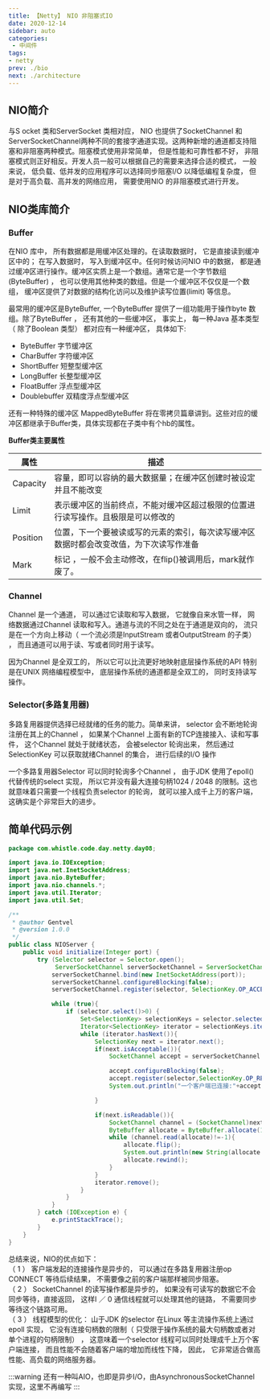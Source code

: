 ```yaml
---
title: 【Netty】 NIO 非阻塞式IO
date: 2020-12-14
sidebar: auto
categories:
 - 中间件
tags:
- netty
prev: ./bio
next: ./architecture
---
```


## NIO简介
与S ocket 类和ServerSocket 类相对应， NIO 也提供了SocketChanneI 和ServerSocketChanneI两种不同的套接字通道实现。这两种新增的通道都支持阻塞和非阻塞两种模式。阻塞模式使用非常简单， 但是性能和可靠性都不好， 非阻塞模式则正好相反。开发人员一般可以根据自己的需要来选择合适的模式， 一般来说， 低负载、低并发的应用程序可以选择同步阻塞I/O 以降低编程复杂度， 但是对于高负载、高并发的网络应用， 需要使用NIO 的非阻塞模式进行开发。

## NIO类库简介
### Buffer
在NIO 库中， 所有数据都是用缓冲区处理的。在读取数据时， 它是直接读到缓冲区中的； 在写入数据时， 写入到缓冲区中。任何时候访问NIO 中的数据， 都是通过缓冲区进行操作。缓冲区实质上是一个数组。通常它是一个字节数组(ByteBuffer) ， 也可以使用其他种类的数组。但是一个缓冲区不仅仅是一个数组， 缓冲区提供了对数据的结构化访问以及维护读写位置(limit) 等信息。


最常用的缓冲区是ByteBuffer, 一个ByteBuffer 提供了一组功能用于操作byte 数组。除了ByteBuffer ， 还有其他的一些缓冲区， 事实上， 每一种Java 基本类型（ 除了Boolean
类型） 都对应有一种缓冲区， 具体如下:

- ByteBuffer 字节缓冲区
- CharBuffer 字符缓冲区
- ShortBuffer 短整型缓冲区
- LongBuffer 长整型缓冲区
- FloatBuffer 浮点型缓冲区
- Doublebuffer 双精度浮点型缓冲区

还有一种特殊的缓冲区 MappedByteBuffer 将在零拷贝篇章讲到。这些对应的缓冲区都继承于Buffer类，具体实现都在子类中有个hb的属性。

**Buffer类主要属性**

属性|描述
-|-
Capacity	|容量，即可以容纳的最大数据量；在缓冲区创建时被设定并且不能改变
Limit	    |表示缓冲区的当前终点，不能对缓冲区超过极限的位置进行读写操作。且极限是可以修改的
Position	|位置，下一个要被读或写的元素的索引，每次读写缓冲区数据时都会改变改值，为下次读写作准备
Mark	    |标记 ，一般不会主动修改，在flip()被调用后，mark就作废了。

### Channel 

Channel 是一个通道， 可以通过它读取和写入数据， 它就像自来水管一样， 网络数据通过Channel 读取和写入。通道与流的不同之处在于通道是双向的， 流只是在一个方向上移动（ 一个流必须是InputStream 或者OutputStream 的子类） ， 而且通道可以用于读、写或者同时用于读写。

因为Channel 是全双工的， 所以它可以比流更好地映射底层操作系统的API 特别是在UNIX 网络编程模型中， 底层操作系统的通道都是全双工的， 同时支持读写操作。

### Selector(多路复用器)

多路复用器提供选择已经就绪的任务的能力。简单来讲， selector 会不断地轮询注册在其上的Channel ， 如果某个Channel 上面有新的TCP连接接入、读和写事件， 这个Channel 就处于就绪状态， 会被selector 轮询出来， 然后通过SelectionKey 可以获取就绪Channel 的集合， 进行后续的I/O 操作

一个多路复用器Selector 可以同时轮询多个Channel ， 由于JDK 使用了epoll() 代替传统的select 实现， 所以它并没有最大连接句柄1024 / 2048 的限制。这也就意味着只需要一个线程负责selector 的轮询， 就可以接入成千上万的客户端， 这确实是个非常巨大的进步。

## 简单代码示例
```java
package com.whistle.code.day.netty.day08;

import java.io.IOException;
import java.net.InetSocketAddress;
import java.nio.ByteBuffer;
import java.nio.channels.*;
import java.util.Iterator;
import java.util.Set;

/**
 * @author Gentvel
 * @version 1.0.0
 */
public class NIOServer {
    public void initialize(Integer port) {
        try (Selector selector = Selector.open();
             ServerSocketChannel serverSocketChannel = ServerSocketChannel.open()) {
            serverSocketChannel.bind(new InetSocketAddress(port));
            serverSocketChannel.configureBlocking(false);
            serverSocketChannel.register(selector, SelectionKey.OP_ACCEPT);

            while (true){
                if (selector.select()>0) {
                    Set<SelectionKey> selectionKeys = selector.selectedKeys();
                    Iterator<SelectionKey> iterator = selectionKeys.iterator();
                    while (iterator.hasNext()){
                        SelectionKey next = iterator.next();
                        if(next.isAcceptable()){
                            SocketChannel accept = serverSocketChannel.accept();

                            accept.configureBlocking(false);
                            accept.register(selector,SelectionKey.OP_READ);
                            System.out.println("一个客户端已连接:"+accept.getRemoteAddress());

                        }

                        if(next.isReadable()){
                            SocketChannel channel = (SocketChannel)next.channel();
                            ByteBuffer allocate = ByteBuffer.allocate(1024);
                            while (channel.read(allocate)!=-1){
                                allocate.flip();
                                System.out.println(new String(allocate.array()).trim());
                                allocate.rewind();
                            }
                        }
                        iterator.remove();
                    }
                }
            }
        } catch (IOException e) {
            e.printStackTrace();
        }
    }
}
```

总结来说，NIO的优点如下：  
（ 1 ） 客户端发起的连接操作是异步的， 可以通过在多路复用器注册op CONNECT 等待后续结果， 不需要像之前的客户端那样被同步阻塞。  
（ 2 ） SocketChanneI 的读写操作都是异步的， 如果没有可读写的数据它不会同步等待，直接返回， 这样I ／ 0 通信线程就可以处理其他的链路， 不需要同步等待这个链路可用。  
（ 3 ） 线程模型的优化： 山于JDK 的selector 在Linux 等主流操作系统上通过epoll 实现， 它没有连接句柄数的限制（ 只受限于操作系统的最大句柄数或者对单个进程的句柄限制） ， 这意味着一个selector 线程可以同时处理成千上万个客户端连接， 而且性能不会随着客户端的增加而线性下降， 因此， 它非常适合做高性能、高负载的网络服务器。


:::warning
还有一种叫AIO，也即是异步I/O，由AsynchronousSocketChannel实现，这里不再编写
:::






